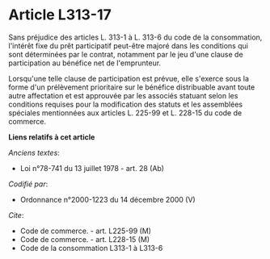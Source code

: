 # Article L313-17

Sans préjudice des articles L. 313-1 à L. 313-6 du code de la consommation, l'intérêt fixe du prêt participatif peut-être
majoré dans les conditions qui sont déterminées par le contrat, notamment par le jeu d'une clause de participation au
bénéfice net de l'emprunteur.

Lorsqu'une telle clause de participation est prévue, elle s'exerce sous la forme d'un prélèvement prioritaire sur le bénéfice
distribuable avant toute autre affectation et est approuvée par les associés statuant selon les conditions requises pour la
modification des statuts et les assemblées spéciales mentionnées aux articles L. 225-99 et L. 228-15 du code de commerce.

**Liens relatifs à cet article**

_Anciens textes_:

  - Loi n°78-741 du 13 juillet 1978 - art. 28 (Ab)

_Codifié par_:

  - Ordonnance n°2000-1223 du 14 décembre 2000 (V)

_Cite_:

  - Code de commerce. - art. L225-99 (M)
  - Code de commerce. - art. L228-15 (M)
  - Code de la consommation L313-1 à L313-6
